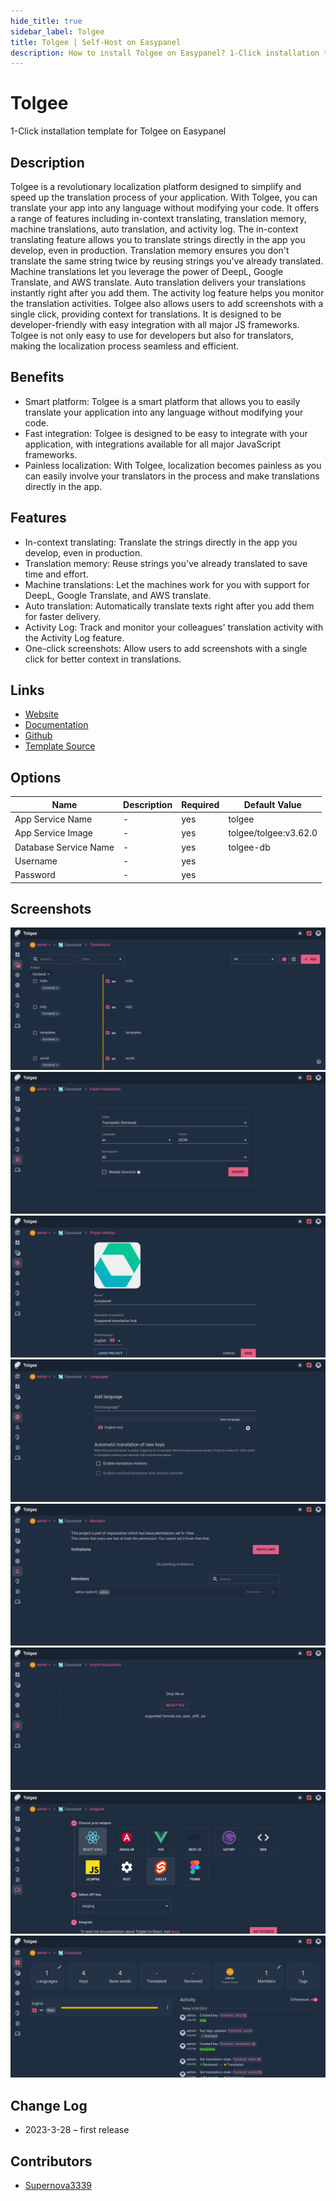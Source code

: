 ```yaml
---
hide_title: true
sidebar_label: Tolgee
title: Tolgee | Self-Host on Easypanel
description: How to install Tolgee on Easypanel? 1-Click installation template for Tolgee on Easypanel
---
```


<!-- generated -->

# Tolgee

1-Click installation template for Tolgee on Easypanel

## Description

Tolgee is a revolutionary localization platform designed to simplify and speed up the translation process of your application. With Tolgee, you can translate your app into any language without modifying your code. It offers a range of features including in-context translating, translation memory, machine translations, auto translation, and activity log. The in-context translating feature allows you to translate strings directly in the app you develop, even in production. Translation memory ensures you don&#39;t translate the same string twice by reusing strings you&#39;ve already translated. Machine translations let you leverage the power of DeepL, Google Translate, and AWS translate. Auto translation delivers your translations instantly right after you add them. The activity log feature helps you monitor the translation activities. Tolgee also allows users to add screenshots with a single click, providing context for translations. It is designed to be developer-friendly with easy integration with all major JS frameworks. Tolgee is not only easy to use for developers but also for translators, making the localization process seamless and efficient.

## Benefits

- Smart platform: Tolgee is a smart platform that allows you to easily translate your application into any language without modifying your code.
- Fast integration: Tolgee is designed to be easy to integrate with your application, with integrations available for all major JavaScript frameworks.
- Painless localization: With Tolgee, localization becomes painless as you can easily involve your translators in the process and make translations directly in the app.

## Features

- In-context translating: Translate the strings directly in the app you develop, even in production.
- Translation memory: Reuse strings you've already translated to save time and effort.
- Machine translations: Let the machines work for you with support for DeepL, Google Translate, and AWS translate.
- Auto translation: Automatically translate texts right after you add them for faster delivery.
- Activity Log: Track and monitor your colleagues' translation activity with the Activity Log feature.
- One-click screenshots: Allow users to add screenshots with a single click for better context in translations.

## Links

- [Website](https://tolgee.io)
- [Documentation](https://tolgee.io/platform)
- [Github](https://github.com/tolgee/tolgee-platform)
- [Template Source](https://github.com/easypanel-io/templates/tree/main/templates/tolgee)

## Options

Name | Description | Required | Default Value
-|-|-|-
App Service Name | - | yes | tolgee
App Service Image | - | yes | tolgee/tolgee:v3.62.0
Database Service Name | - | yes | tolgee-db
Username | - | yes | 
Password | - | yes | 

## Screenshots

![Tolgee Screenshot](./assets/screenshot1.png)
![Tolgee Screenshot](./assets/screenshot2.png)
![Tolgee Screenshot](./assets/screenshot3.png)
![Tolgee Screenshot](./assets/screenshot4.png)
![Tolgee Screenshot](./assets/screenshot5.png)
![Tolgee Screenshot](./assets/screenshot6.png)
![Tolgee Screenshot](./assets/screenshot7.png)
![Tolgee Screenshot](./assets/screenshot8.png)

## Change Log

- 2023-3-28 – first release

## Contributors

- [Supernova3339](https://github.com/Supernova3339)
